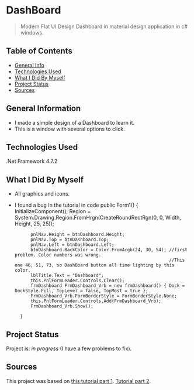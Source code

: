 # DashBoard 
> Modern Flat UI Design Dashboard in material design application in c# windows.

## Table of Contents
* [General Info](#general-information)
* [Technologies Used](#technologies-used)
* [What I Did By Myself](#what-i-did-by-myself)
* [Project Status](#project-status)
* [Sources](#sources)

## General Information
- I made a simple design of a Dashboard to learn it.
- This is a window with several options to click.

## Technologies Used
.Net Framework 4.7.2

## What I Did By Myself
- All graphics and icons.
- I found a bug
  In the tutorial in code 
   public Form1()
        {
            InitializeComponent();
            Region = System.Drawing.Region.FromHrgn(CreateRoundRectRgn(0, 0, Width, Height, 25, 25));

            pnlNav.Height = btnDashboard.Height;
            pnlNav.Top = btnDashboard.Top;
            pnlNav.Left = btnDashboard.Left;
            btnDashboard.BackColor = Color.FromArgb(24, 30, 54); //first problem. Color numbers was wrong. 
                                                                 //This one 46, 51, 73, so DashBoard button all time lighting by this color.
            lblTitle.Text = "Dashboard";
            this.PnlFormLeader.Controls.Clear();
            frmDashboard FrmDashboard_Vrb = new frmDashboard() { Dock = DockStyle.Fill, TopLevel = false, TopMost = true };
            FrmDashboard_Vrb.FormBorderStyle = FormBorderStyle.None;
            this.PnlFormLeader.Controls.Add(FrmDashboard_Vrb);
            FrmDashboard_Vrb.Show();

        }      


## Project Status
Project is: _in progress_ (I have a few problems to fix).

## Sources
This project was based on [this tutorial part 1](https://www.youtube.com/watch?v=vYDyGxoq9JU&list=WL&index=10).
[Tutorial part 2](https://www.youtube.com/watch?v=3ox-6NFAt8I).
